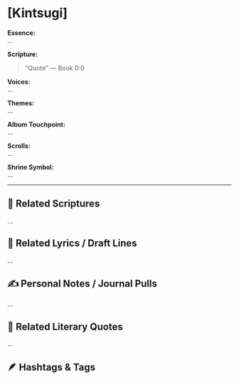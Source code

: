 # [Kintsugi]

**Essence:**  
...

**Scripture:**  
> “Quote” — Book 0:0

**Voices:**  
...

**Themes:**  
...

**Album Touchpoint:**  
...

**Scrolls:**  
...

**Shrine Symbol:**  
...

---

## 🔗 Related Scriptures
...

## 🎵 Related Lyrics / Draft Lines
...

## ✍️ Personal Notes / Journal Pulls
...

## 📘 Related Literary Quotes
...

## 🪶 Hashtags & Tags
#

